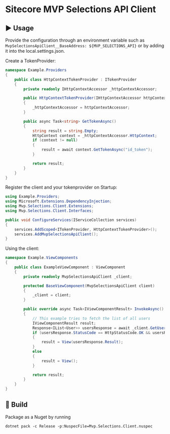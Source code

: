﻿# Sitecore MVP Selections API Client

## :arrow_forward: Usage
Provide the configuration through an environment variable such as 
`MvpSelectionsApiClient__BaseAddress: ${MVP_SELECTIONS_API}` or by 
adding it into the local.settings.json.

Create a TokenProvider:
```c#
namespace Example.Providers
{
    public class HttpContextTokenProvider : ITokenProvider
    {
        private readonly IHttpContextAccessor _httpContextAccessor;

        public HttpContextTokenProvider(IHttpContextAccessor httpContextAccessor)
        {
            _httpContextAccessor = httpContextAccessor;
        }

        public async Task<string> GetTokenAsync()
        {
            string result = string.Empty;
            HttpContext context = _httpContextAccessor.HttpContext;
            if (context != null)
            {
                result = await context.GetTokenAsync("id_token");
            }

            return result;
        }
    }
}
```

Register the client and your tokenprovider on Startup:
```c#
using Example.Providers;
using Microsoft.Extensions.DependencyInjection;
using Mvp.Selections.Client.Extensions;
using Mvp.Selections.Client.Interfaces;

public void ConfigureServices(IServiceCollection services)
{
    services.AddScoped<ITokenProvider, HttpContextTokenProvider>();
    services.AddMvpSelectionsApiClient();
}
```

Using the client:
```c#
namespace Example.ViewComponents
{
    public class ExampleViewComponent : ViewComponent
    {
        private readonly MvpSelectionsApiClient _client;

        protected BaseViewComponent(MvpSelectionsApiClient client)
        {
            _client = client;
        }

        public override async Task<IViewComponentResult> InvokeAsync()
        {
            // This example tries to fetch the list of all users
            IViewComponentResult result;
            Response<IList<User>> usersResponse = await _client.GetUsersAsync(model.Page, model.PageSize);
            if (usersResponse.StatusCode == HttpStatusCode.OK && usersResponse.Result != null)
            {
                result = View(usersResponse.Result);
            }
            else
            {
                result = View();
            }

            return result;
        }
    }
}
```

## :hammer: Build

Package as a Nuget by running

`dotnet pack -c Release -p:NuspecFile=Mvp.Selections.Client.nuspec`